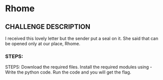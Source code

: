 # Rhome

## CHALLENGE DESCRIPTION
I received this lovely letter but the sender put a seal on it. She said that can be opened only at our place, Rhome.

### STEPS:
STEPS:
Download the required files.
Install the required modules using -
Write the python code.
Run the code and you will get the flag.

